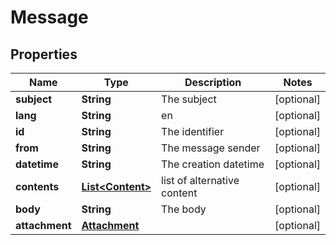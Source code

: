 
# Message

## Properties
Name | Type | Description | Notes
------------ | ------------- | ------------- | -------------
**subject** | **String** | The subject |  [optional]
**lang** | **String** | en |  [optional]
**id** | **String** | The identifier |  [optional]
**from** | **String** | The message sender |  [optional]
**datetime** | **String** | The creation datetime |  [optional]
**contents** | [**List&lt;Content&gt;**](Content.md) | list of alternative content |  [optional]
**body** | **String** | The body |  [optional]
**attachment** | [**Attachment**](Attachment.md) |  |  [optional]



